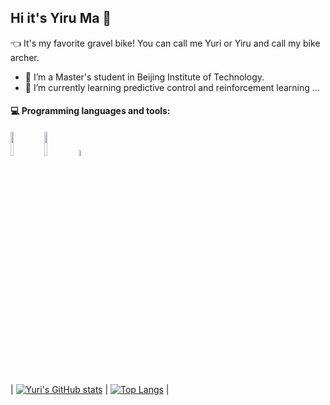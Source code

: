 ## Hi it's Yiru Ma 👋

<!--
**mayiru1021/mayiru1021** is a ✨ _special_ ✨ repository because its `README.md` (this file) appears on your GitHub profile.

Here are some ideas to get you started:

- 🔭 I’m currently working on ...
- 🌱 I’m currently learning ...
- 👯 I’m looking to collaborate on ...
- 🤔 I’m looking for help with ...
- 💬 Ask me about ...
- 📫 How to reach me: ...
- 😄 Pronouns: ...
- ⚡ Fun fact: ...
-->

👈 It's my favorite gravel bike!
You can call me Yuri or Yiru and call my bike archer.
- 🔭 I’m a Master's student in Beijing Institute of Technology.
- 🌱 I’m currently learning predictive control and reinforcement learning ...

#### :computer: Programming languages and tools: 
<p>

<code><img width="10%" src="https://www.vectorlogo.zone/logos/python/python-ar21.svg"></code>
<code><img width="10%" src="https://www.vectorlogo.zone/logos/git-scm/git-scm-ar21.svg"></code>
<code><img width="5%" src="https://upload.wikimedia.org/wikipedia/commons/thumb/2/21/Matlab_Logo.png/858px-Matlab_Logo.png"></code>
</p>

| [![Yuri's GitHub stats](https://github-readme-stats.vercel.app/api?username=mayiru1021&theme=dracula&hide_border=true)](https://github.com/anuraghazra/github-readme-stats) | [![Top Langs](https://github-readme-stats.vercel.app/api/top-langs/?username=mayiru1021&hide_border=true&layout=compact)](https://github.com/anuraghazra/github-readme-stats) |
